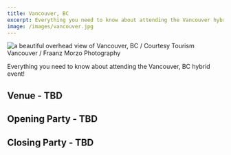 ```yaml
---
title: Vancouver, BC
excerpt: Everything you need to know about attending the Vancouver hybrid event!
image: /images/vancouver.jpg
---
```

![a beautiful overhead view of Vancouver, BC / Courtesy Tourism Vancouver / Fraanz Morzo Photography](/images/vancouver.jpg)

Everything you need to know about attending the Vancouver, BC hybrid event!

## Venue - TBD


## Opening Party - TBD


## Closing Party - TBD

